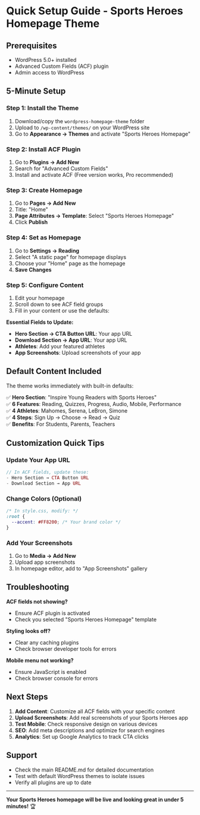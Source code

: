 # Quick Setup Guide - Sports Heroes Homepage Theme

## Prerequisites

- WordPress 5.0+ installed
- Advanced Custom Fields (ACF) plugin
- Admin access to WordPress

## 5-Minute Setup

### Step 1: Install the Theme
1. Download/copy the `wordpress-homepage-theme` folder
2. Upload to `/wp-content/themes/` on your WordPress site
3. Go to **Appearance → Themes** and activate "Sports Heroes Homepage"

### Step 2: Install ACF Plugin
1. Go to **Plugins → Add New**
2. Search for "Advanced Custom Fields"
3. Install and activate ACF (Free version works, Pro recommended)

### Step 3: Create Homepage
1. Go to **Pages → Add New**
2. Title: "Home"
3. **Page Attributes → Template**: Select "Sports Heroes Homepage"
4. Click **Publish**

### Step 4: Set as Homepage
1. Go to **Settings → Reading**
2. Select "A static page" for homepage displays
3. Choose your "Home" page as the homepage
4. **Save Changes**

### Step 5: Configure Content
1. Edit your homepage
2. Scroll down to see ACF field groups
3. Fill in your content or use the defaults:

**Essential Fields to Update:**
- **Hero Section → CTA Button URL**: Your app URL
- **Download Section → App URL**: Your app URL
- **Athletes**: Add your featured athletes
- **App Screenshots**: Upload screenshots of your app

## Default Content Included

The theme works immediately with built-in defaults:

✅ **Hero Section**: "Inspire Young Readers with Sports Heroes"  
✅ **6 Features**: Reading, Quizzes, Progress, Audio, Mobile, Performance  
✅ **4 Athletes**: Mahomes, Serena, LeBron, Simone  
✅ **4 Steps**: Sign Up → Choose → Read → Quiz  
✅ **Benefits**: For Students, Parents, Teachers  

## Customization Quick Tips

### Update Your App URL
```php
// In ACF fields, update these:
- Hero Section → CTA Button URL
- Download Section → App URL
```

### Change Colors (Optional)
```css
/* In style.css, modify: */
:root {
  --accent: #FF8200; /* Your brand color */
}
```

### Add Your Screenshots
1. Go to **Media → Add New**
2. Upload app screenshots
3. In homepage editor, add to "App Screenshots" gallery

## Troubleshooting

**ACF fields not showing?**
- Ensure ACF plugin is activated
- Check you selected "Sports Heroes Homepage" template

**Styling looks off?**
- Clear any caching plugins
- Check browser developer tools for errors

**Mobile menu not working?**
- Ensure JavaScript is enabled
- Check browser console for errors

## Next Steps

1. **Add Content**: Customize all ACF fields with your specific content
2. **Upload Screenshots**: Add real screenshots of your Sports Heroes app
3. **Test Mobile**: Check responsive design on various devices
4. **SEO**: Add meta descriptions and optimize for search engines
5. **Analytics**: Set up Google Analytics to track CTA clicks

## Support

- Check the main README.md for detailed documentation
- Test with default WordPress themes to isolate issues
- Verify all plugins are up to date

---

**Your Sports Heroes homepage will be live and looking great in under 5 minutes!** 🏆
